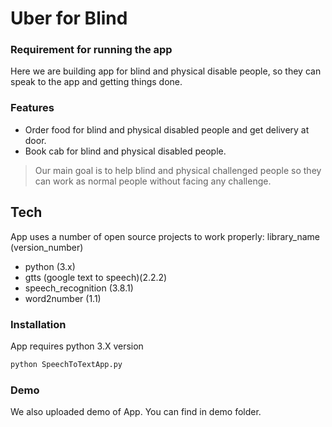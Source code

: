 # Uber for Blind
### Requirement for running the app

Here we are building app for blind and physical disable people, so they can speak to the app and getting things done. 



### Features

- Order food for blind and physical disabled people and get delivery at door.
- Book cab for blind and physical disabled people.


> Our main goal is to help
> blind and physical challenged people
> so they can work as normal people
> without facing any challenge.



## Tech

App uses a number of open source projects to work properly:  library_name (version_number)

- python (3.x) 
- gtts (google text to speech)(2.2.2)
- speech_recognition (3.8.1)
- word2number (1.1)


### Installation

App requires python 3.X version

```sh
python SpeechToTextApp.py
```
### Demo

We also uploaded demo of App. You can find in demo folder.
